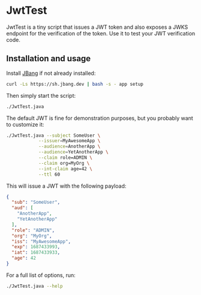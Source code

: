 # JwtTest

JwtTest is a tiny script that issues a JWT token and also exposes a JWKS endpoint for the verification of the token.
Use it to test your JWT verification code.

## Installation and usage

Install [JBang](https://www.jbang.dev/download/) if not already installed:

```bash
curl -Ls https://sh.jbang.dev | bash -s - app setup
```

Then simply start the script:

```bash
./JwtTest.java
```

The default JWT is fine for demonstration purposes, but you probably want to customize it:

```bash
./JwtTest.java --subject SomeUser \
            --issuer=MyAwesomeApp \
            --audience=AnotherApp \
            --audience=YetAnotherApp \
            --claim role=ADMIN \
            --claim org=MyOrg \
            --int-claim age=42 \
            --ttl 60
```

This will issue a JWT with the following payload:

```json
{
  "sub": "SomeUser",
  "aud": [
    "AnotherApp",
    "YetAnotherApp"
  ],
  "role": "ADMIN",
  "org": "MyOrg",
  "iss": "MyAwesomeApp",
  "exp": 1687433993,
  "iat": 1687433933,
  "age": 42
}
```

For a full list of options, run:

```bash
./JwtTest.java --help
```
